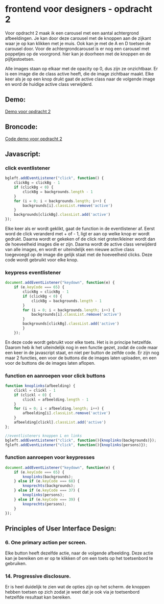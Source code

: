 # frontend voor designers - opdracht 2
Voor opdracht 2 maak ik een carousel met een aantal achtergrond afbeeldingen. Je kan door deze carousel met de knoppen aan de zijkant waar je op kan klikken met je muis. Ook kan je met de A en D toetsen de carousel door.
Voor de achtergrondcarousel is er nog een carousel met poppetjes op de voorgrond. hier kan je doorheen met de knoppen en de pijltjestoetsen.

Alle images staan op elkaar met de opacity op 0, dus zijn ze onzichtbaar. Er is een image die de class active heeft, die de image zichtbaar maakt. Elke keer als je op een knop drukt gaat de active class naar de volgende image en word de huidige active class verwijderd. 
## Demo:
[Demo voor opdracht 2](https://simonderooij.github.io/frontendvoordesigners/opdracht2/V6)
## Broncode:

[Code demo voor opdracht 2](https://github.com/Simonderooij/frontendvoordesigners/tree/master/opdracht2/V6)

## Javascript:
### click eventlistener
```javascript
bgleft.addEventListener("click", function() {
    clickBg = clickBg - 1 
    if (clickBg < 0) {
        clickBg = backgrounds.length - 1
    }
    for (i = 0; i < backgrounds.length; i++) {
        backgrounds[i].classList.remove('active')
    }
    backgrounds[clickBg].classList.add('active')
});

```
Elke keer als er wordt geklikt, gaat de function in de eventlistener af. Eerst word de click veranderd met + of - 1, ligt er aan op welke knop er wordt gedrukt. Daarna wordt er gekeken of de click niet groter/kleiner wordt dan de hoeveelheid images die er zijn. Daarna wordt de active class verwijderd van alle images, en wordt er uiteindelijk een nieuwe active class toegevoegd op de image die gelijk staat met de hoeveelheid clicks. Deze code wordt gebruikt voor elke knop.
### keypress eventlistener
```javascript
document.addEventListener("keydown", function(e) {
    if (e.keyCode === 65) {
        clickBg = clickBg - 1 
        if (clickBg < 0) {
            clickBg = backgrounds.length - 1
        }
        for (i = 0; i < backgrounds.length; i++) {
            backgrounds[i].classList.remove('active')
        }
        backgrounds[clickBg].classList.add('active')
        }
    });
```
En deze code wordt gebruikt voor elke toets. Het is in principe hetzelfde.
Daarom heb ik het uiteindelijk nog in een functie gezet, zodat de code maar een keer in de javascript staat, en niet per button de zelfde code. Er zijn nog maar 2 functies, een voor de buttons die de images laten uploaden, en een voor de buttons die de images laten aflopen.
### function en aanroepen voor click buttons
```javascript
function knoplinks(afbeelding) {
    clickl = clickl - 1 
    if (clickl < 0) {
        clickl = afbeelding.length - 1
    }
    for (i = 0; i < afbeelding.length; i++) {
        afbeelding[i].classList.remove('active')
    }
    afbeelding[clickl].classList.add('active')
};

//eventlisteners knoppen L en links
bgleft.addEventListener("click", function(){knoplinks(backgrounds)});
fgleft.addEventListener("click", function(){knoplinks(persons)});
```
### function aanroepen voor keypresses
```javascript
document.addEventListener("keydown", function(e) {
    if (e.keyCode === 65) {
        knoplinks(backgrounds);
    } else if (e.keyCode === 68) {
        knoprechts(backgrounds);
    } else if (e.keyCode === 37) {
        knoplinks(persons);
    } else if (e.keyCode === 39) {
        knoprechts(persons);
    }
});
```


## Principles of User Interface Design:

### 6. One primary action per screen.
Elke button heeft dezelfde actie, naar de volgende afbeelding. Deze actie kan je bereiken om er op te klikken of om een toets op het toetsenbord te gebruiken.
### 14. Progressive disclosure.
Er is heel duidelijk te zien wat de opties zijn op het scherm. de knoppen hebben toetsen op zich zodat je weet dat je ook via je toetsenbord hetzelfde resultaat kan bereiken.

